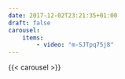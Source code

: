 ```yaml
---
date: 2017-12-02T23:21:35+01:00
draft: false
carousel:
    items:
        - video: "m-SJTpq75j8"
---
```

{{< carousel >}}